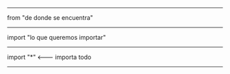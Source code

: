 ----------------------------------

from "de donde se encuentra"

----------------------------------

import "lo que queremos importar"

----------------------------------

import "*"    <--- importa todo

----------------------------------